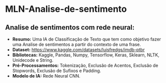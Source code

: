 # MLN-Analise-de-sentimento

## Analise de sentimentos com rede neural:
- **Resumo:** Uma IA de Classificação de Texto que tem como objetivo fazer uma Analise de sentimentos a partir do contexto de uma frase.
- **Dataset:** https://www.kaggle.com/datasets/luisfredgs/imdb-ptbr
- **Bibliotecas:** Kaggle, Pandas, Numpy, Tensorflow, Keras, Sklearn, NLTK, Unidecode e String.
- **Pré-Processamentos:** Tokenização, Exclusão de Acentos, Exclusão de Stopwords, Exclusão de Sufixos e Padding.
- **Modelo de IA:** Rede Neural CNN.
